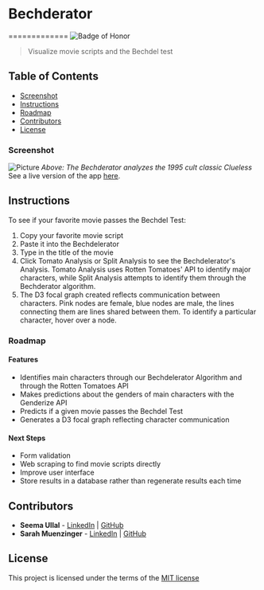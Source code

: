 # Bechderator
=============
![Badge of Honor](https://img.shields.io/badge/Built%20at-Fullstack-green.svg?style=flat-square)
> Visualize movie scripts and the Bechdel test

## Table of Contents

- [Screenshot](#screenshot)
- [Instructions](#instructions)
- [Roadmap](#roadmap)
- [Contributors](#contributors)
- [License](#license)


### Screenshot

![Picture](http://i.imgur.com/9J43xR5.png)
_Above: The Bechderator analyzes the 1995 cult classic Clueless_
See a live version of the app [here](http://bechdelerator.herokuapp.com/).


## Instructions

To see if your favorite movie passes the Bechdel Test:
1. Copy your favorite movie script
2. Paste it into the Bechdelerator
3. Type in the title of the movie
4. Click Tomato Analysis or Split Analysis to see the Bechdelerator's Analysis.
Tomato Analysis uses Rotten Tomatoes' API to identify major characters, while Split Analysis attempts to identify them through the Bechderator algorithm.
5. The D3 focal graph created reflects communication between characters. Pink nodes are female, blue nodes are male, the lines connecting them are lines shared between them. To identify a particular character, hover over a node.


### Roadmap

#### Features

-	Identifies main characters through our Bechdelerator Algorithm and through the Rotten Tomatoes API
-	Makes predictions about the genders of main characters with the Genderize API
-	Predicts if a given movie passes the Bechdel Test
-	Generates a D3 focal graph reflecting character communication

#### Next Steps

- Form validation
- Web scraping to find movie scripts directly
- Improve user interface
- Store results in a database rather than regenerate results each time

## Contributors
* __Seema Ullal__ - [LinkedIn](https://www.linkedin.com/profile/in/seemaullal) | [GitHub](https://github.com/seemaulla)
* __Sarah Muenzinger__ - [LinkedIn](https://www.linkedin.com/profile/in/sarahmuenzinger) | [GitHub](https://github.com/smuenzinger)

## License

This project is licensed under the terms of the [MIT license](http://opensource.org/licenses/MIT)



